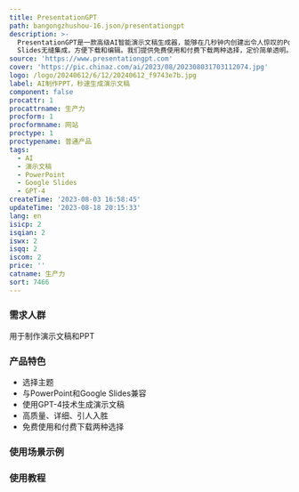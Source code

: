 ```yaml
---
title: PresentationGPT
path: bangongzhushou-16.json/presentationgpt
description: >-
  PresentationGPT是一款高级AI智能演示文稿生成器，能够在几秒钟内创建出令人惊叹的PowerPoint演示文稿。它采用先进的GPT-4语言生成模型，生成高质量、详细、引人入胜的演示文稿，给人留下深刻印象。PresentationGPT与PowerPoint和Google
  Slides无缝集成，方便下载和编辑。我们提供免费使用和付费下载两种选择，定价简单透明。
source: 'https://www.presentationgpt.com'
cover: 'https://pic.chinaz.com/ai/2023/08/202308031703112074.jpg'
logo: /logo/20240612/6/12/20240612_f9743e7b.jpg
label: AI制作PPT，秒速生成演示文稿
component: false
procattr: 1
procattrname: 生产力
procform: 1
procformname: 网站
proctype: 1
proctypename: 普通产品
tags:
  - AI
  - 演示文稿
  - PowerPoint
  - Google Slides
  - GPT-4
createTime: '2023-08-03 16:58:45'
updateTime: '2023-08-18 20:15:33'
lang: en
isicp: 2
isqian: 2
iswx: 2
isqq: 2
iscom: 2
price: ''
catname: 生产力
sort: 7466
---
```




### 需求人群
用于制作演示文稿和PPT

### 产品特色
- 选择主题
- 与PowerPoint和Google Slides兼容
- 使用GPT-4技术生成演示文稿
- 高质量、详细、引人入胜
- 免费使用和付费下载两种选择

### 使用场景示例


### 使用教程


  
